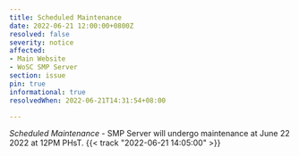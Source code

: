 ```yaml
---
title: Scheduled Maintenance
date: 2022-06-21 12:00:00+0800Z
resolved: false
severity: notice
affected:
- Main Website
- WoSC SMP Server
section: issue
pin: true
informational: true
resolvedWhen: 2022-06-21T14:31:54+08:00

---
```

*Scheduled Maintenance* - SMP Server will undergo maintenance at June 22 2022 at 12PM PHsT. {{< track "2022-06-21 14:05:00" >}}